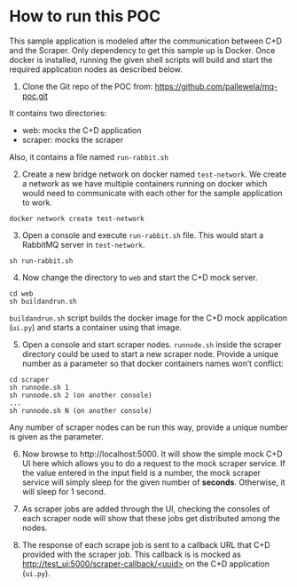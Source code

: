 # How to run this POC

This sample application is modeled after the communication between C+D and the Scraper. Only dependency to get this sample up is Docker. Once docker is installed, running the given shell scripts will build and start the required application nodes as described below.

1.	Clone the Git repo of the POC from: https://github.com/pallewela/mq-poc.git

  It contains two directories:
  -	web: mocks the C+D application
  -	scraper: mocks the scraper

  Also, it contains a file named `run-rabbit.sh`

2. Create a new bridge network on docker named `test-network`. We create a network as we have multiple containers running on docker which would need to communicate with each other for the sample application to work.
```
docker network create test-network
```

3. Open a console and execute `run-rabbit.sh` file. This would start a RabbitMQ server in `test-network`.
```
sh run-rabbit.sh
```

4.	Now change the directory to `web` and start the C+D mock server.
```
cd web
sh buildandrun.sh
```
`buildandrun.sh` script builds the docker image for the C+D mock application (`ui.py`) and starts a container using that image.

5.	Open a console and start scraper nodes. `runnode.sh` inside the scraper directory could be used to start a new scraper node. Provide a unique number as a parameter so that docker containers names won’t conflict:
```
cd scraper
sh runnode.sh 1
sh runnode.sh 2 (on another console)
...
sh runnode.sh N (on another console)
```
Any number of scraper nodes can be run this way, provide a unique number is given as the parameter.

6.	Now browse to http://localhost:5000. It will show the simple mock C+D UI here which allows you to do a request to the mock scraper service. If the value entered in the input field is a number, the mock scraper service will simply sleep for the given number of **seconds**. Otherwise, it will sleep for 1 second.

7.	As scraper jobs are added through the UI, checking the consoles of each scraper node will show that these jobs get distributed among the nodes.

8.	The response of each scrape job is sent to a callback URL that C+D provided with the scraper job. This callback is is mocked as [http://test_ui:5000/scraper-callback/\<uuid\>](http://test_ui:5000/scraper-callback/\<uuid\>) on the C+D application (`ui.py`).
